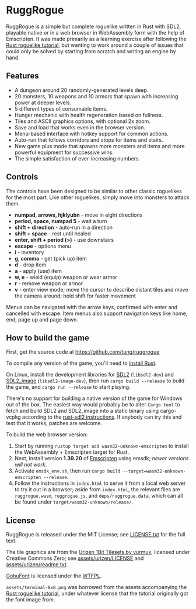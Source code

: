 # RuggRogue

RuggRogue is a simple but complete roguelike written in Rust with SDL2, playable native or in a web browser in WebAssembly form with the help of Emscripten.
It was made primarily as a learning exercise after following the [Rust roguelike tutorial](http://bfnightly.bracketproductions.com/), but wanting to work around a couple of issues that could only be solved by starting from scratch and writing an engine by hand.

## Features

* A dungeon around 20 randomly-generated levels deep.
* 20 monsters, 10 weapons and 10 armors that spawn with increasing power at deeper levels.
* 5 different types of consumable items.
* Hunger mechanic with health regeneration based on fullness.
* Tiles and ASCII graphics options, with optional 2x zoom.
* Save and load that works even in the browser version.
* Menu-based interface with hotkey support for common actions.
* Auto-run that follows corridors and stops for items and stairs.
* New game plus mode that spawns more monsters and items and more powerful equipment for successive wins.
* The simple satisfaction of ever-increasing numbers.

## Controls

The controls have been designed to be similar to other classic roguelikes for the most part.
Like other roguelikes, simply move into monsters to attack them.

* **numpad, arrows, hjklyubn** - move in eight directions
* **period, space, numpad 5** - wait a turn
* **shift + direction** - auto-run in a direction
* **shift + space** - rest until healed
* **enter, shift + period (>)** - use downstairs
* **escape** - options menu
* **i** - inventory
* **g, comma** - get (pick up) item
* **d** - drop item
* **a** - apply (use) item
* **w, e** - wield (equip) weapon or wear armor
* **r** - remove weapon or armor
* **v** - enter view mode; move the cursor to describe distant tiles and move the camera around; hold shift for faster movement

Menus can be navigated with the arrow keys, confirmed with enter and cancelled with escape.
Item menus also support navigation keys like home, end, page up and page down.

## How to build the game

First, get the source code at <https://github.com/tung/ruggrogue>

To compile any version of the game, you'll need to [install Rust](https://www.rust-lang.org/tools/install).

On Linux, install the development libraries for [SDL2](https://libsdl.org/) (`libsdl2-dev`) and [SDL2\_image](https://www.libsdl.org/projects/SDL_image/) (`libsdl2-image-dev`), then run `cargo build --release` to build the game, and `cargo run --release` to start playing.

There's no support for building a native version of the game for Windows out of the box.
The easiest way would probably be to alter `Cargo.toml` to fetch and build SDL2 and SDL2\_image into a static binary using cargo-vcpkg according to the [rust-sdl2 instructions](https://github.com/Rust-SDL2/rust-sdl2#windows-linux-and-macos-with-vcpkg).
If anybody can try this and test that it works, patches are welcome.

To build the web browser version:

1. Start by running `rustup target add wasm32-unknown-emscripten` to install the WebAssembly + Emscripten target for Rust.
2. Next, install version **1.39.20** of [Emscripten](https://emscripten.org/docs/getting_started/downloads.html) using emsdk; *newer versions will not work*.
3. Activate `emsdk_env.sh`, then run `cargo build --target=wasm32-unknown-emscripten --release`.
4. Follow the instructions in `index.html` to serve it from a local web server to try it out in a browser; aside from `index.html`, the relevant files are `ruggrogue.wasm`, `ruggrogue.js`, and `deps/ruggrogue.data`, which can all be found under `target/wasm32-unknown/release/`.

## License

RuggRogue is released under the MIT License; see [LICENSE.txt](/LICENSE.txt) for the full text.

The tile graphics are from the [Urizen 1Bit Tilesets by vurmux](https://vurmux.itch.io/urizen-onebit-tilesets), licensed under Creative Commons Zero; see [assets/urizen/LICENSE](/assets/urizen/LICENSE) and [assets/urizen/readme.txt](/assets/urizen/readme.txt).

[GohuFont](https://font.gohu.org/) is licensed under the [WTFPL](http://www.wtfpl.net/about/).

`assets/terminal-8x8.png` was borrowed from the assets accompanying the [Rust roguelike tutorial](http://bfnightly.bracketproductions.com/), under whatever license that the tutorial originally got the font image from.
